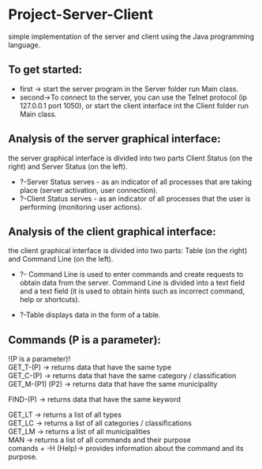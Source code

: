 # Project-Server-Client

<div>simple implementation of the server and client using the Java programming language.</div>

## To get started: 
 - <div>first -> start the server program in the Server folder run Main class. </div>
 - <div>second->To connect to the server, you can use the Telnet protocol (ip 127.0.0.1 port 1050), or start the client interface int the Client folder run Main class.</div>
  
## Analysis of the server graphical interface:
the server graphical interface is divided into two parts Client Status (on the right) and Server Status (on the left).

  - ?-Server Status serves - as an indicator of all processes that are taking place (server activation, user connection).
  - ?-Client Status serves - as an indicator of all processes that the user is performing (monitoring user actions).

## Analysis of the client graphical interface:
 the client graphical interface is divided into two parts: Table (on the right) and Command Line (on the left).

 - ?- Command Line is used to enter commands and create requests to obtain data from the server. Command Line is divided into a text field and a text field (it is used       to obtain hints such as incorrect command, help or shortcuts).

 - ?-Table displays data in the form of a table.

## Commands (P is a parameter):
<div>!(P is a parameter)!</div>
<div> GET_T-(P) -> returns data that have the same type </div>
<div>GET_C-(P) -> returns data that have the same category / classification</div>
<div>GET_M-(P1) (P2) -> returns data that have the same municipality</div>

<p>FIND-(P) -> returns data that have the same keyword</p>

<div>GET_LT -> returns a list of all types</div>
<div>GET_LC -> returns a list of all categories / classifications</div>
<div>GET_LM -> returns a list of all municipalities</div>

<div>MAN -> returns a list of all commands and their purpose</div>

<div>comands + -H (Help)-> provides information about the command and its purpose.</div>
